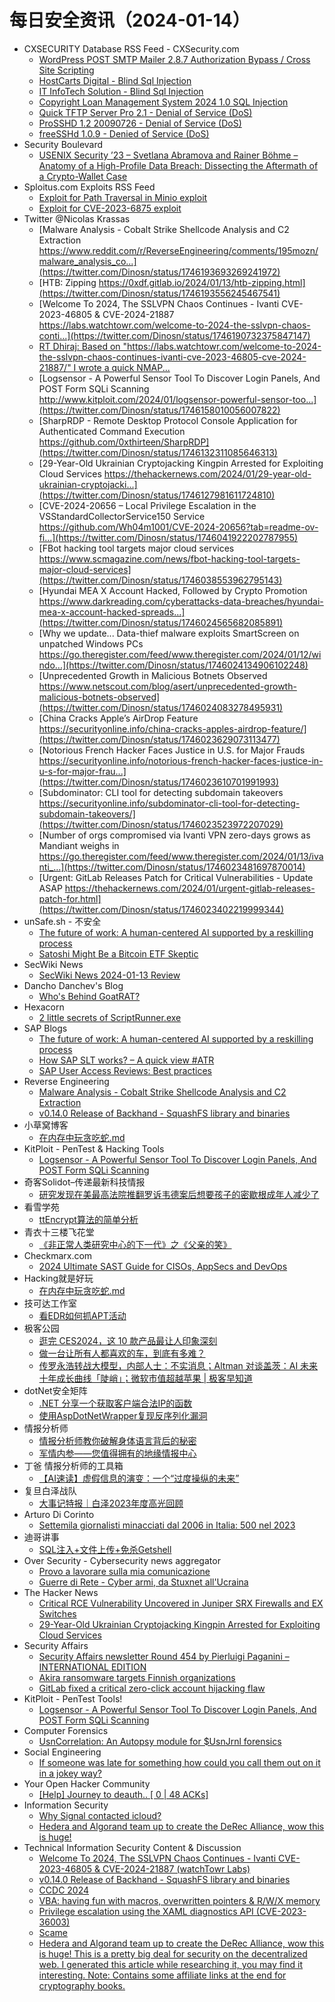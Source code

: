 # 每日安全资讯（2024-01-14）

- CXSECURITY Database RSS Feed - CXSecurity.com
  - [WordPress POST SMTP Mailer 2.8.7 Authorization Bypass / Cross Site Scripting](https://cxsecurity.com/issue/WLB-2024010049)
  - [HostCarts Digital - Blind Sql Injection](https://cxsecurity.com/issue/WLB-2024010048)
  - [IT InfoTech Solution - Blind Sql Injection](https://cxsecurity.com/issue/WLB-2024010047)
  - [Copyright Loan Management System 2024 1.0 SQL Injection](https://cxsecurity.com/issue/WLB-2024010046)
  - [Quick TFTP Server Pro 2.1 - Denial of Service (DoS)](https://cxsecurity.com/issue/WLB-2024010045)
  - [ProSSHD 1.2 20090726 - Denial of Service (DoS)](https://cxsecurity.com/issue/WLB-2024010044)
  - [freeSSHd 1.0.9 - Denied of Service (DoS)](https://cxsecurity.com/issue/WLB-2024010043)
- Security Boulevard
  - [USENIX Security ’23 – Svetlana Abramova and Rainer Böhme – Anatomy of a High-Profile Data Breach: Dissecting the Aftermath of a Crypto-Wallet Case](https://securityboulevard.com/2024/01/usenix-security-23-svetlana-abramova-and-rainer-bohme-anatomy-of-a-high-profile-data-breach-dissecting-the-aftermath-of-a-crypto-wallet-case/)
- Sploitus.com Exploits RSS Feed
  - [Exploit for Path Traversal in Minio exploit](https://sploitus.com/exploit?id=BAD4B8E7-CBF8-5771-9CE8-0EC84A25CE1A&utm_source=rss&utm_medium=rss)
  - [Exploit for CVE-2023-6875 exploit](https://sploitus.com/exploit?id=C891E0BA-D30F-5A19-975E-EBAF80C95841&utm_source=rss&utm_medium=rss)
- Twitter @Nicolas Krassas
  - [Malware Analysis - Cobalt Strike Shellcode Analysis and C2 Extraction https://www.reddit.com/r/ReverseEngineering/comments/195mozn/malware_analysis_co...](https://twitter.com/Dinosn/status/1746193693269241972)
  - [HTB: Zipping https://0xdf.gitlab.io/2024/01/13/htb-zipping.html](https://twitter.com/Dinosn/status/1746193556245467541)
  - [Welcome To 2024, The SSLVPN Chaos Continues - Ivanti CVE-2023-46805 & CVE-2024-21887 https://labs.watchtowr.com/welcome-to-2024-the-sslvpn-chaos-conti...](https://twitter.com/Dinosn/status/1746190732375847147)
  - [RT Dhiraj: Based on "https://labs.watchtowr.com/welcome-to-2024-the-sslvpn-chaos-continues-ivanti-cve-2023-46805-cve-2024-21887/" I wrote a quick NMAP...](https://twitter.com/RandomDhiraj/status/1746181229836161312)
  - [Logsensor - A Powerful Sensor Tool To Discover Login Panels, And POST Form SQLi Scanning http://www.kitploit.com/2024/01/logsensor-powerful-sensor-too...](https://twitter.com/Dinosn/status/1746158010056007822)
  - [SharpRDP - Remote Desktop Protocol Console Application for Authenticated Command Execution https://github.com/0xthirteen/SharpRDP](https://twitter.com/Dinosn/status/1746132311085646313)
  - [29-Year-Old Ukrainian Cryptojacking Kingpin Arrested for Exploiting Cloud Services https://thehackernews.com/2024/01/29-year-old-ukrainian-cryptojacki...](https://twitter.com/Dinosn/status/1746127981611724810)
  - [CVE-2024-20656 – Local Privilege Escalation in the VSStandardCollectorService150 Service https://github.com/Wh04m1001/CVE-2024-20656?tab=readme-ov-fi...](https://twitter.com/Dinosn/status/1746041922202787955)
  - [FBot hacking tool targets major cloud services https://www.scmagazine.com/news/fbot-hacking-tool-targets-major-cloud-services](https://twitter.com/Dinosn/status/1746038553962795143)
  - [Hyundai MEA X Account Hacked, Followed by Crypto Promotion https://www.darkreading.com/cyberattacks-data-breaches/hyundai-mea-x-account-hacked-spreads...](https://twitter.com/Dinosn/status/1746024565682085891)
  - [Why we update... Data-thief malware exploits SmartScreen on unpatched Windows PCs https://go.theregister.com/feed/www.theregister.com/2024/01/12/windo...](https://twitter.com/Dinosn/status/1746024134906102248)
  - [Unprecedented Growth in Malicious Botnets Observed https://www.netscout.com/blog/asert/unprecedented-growth-malicious-botnets-observed](https://twitter.com/Dinosn/status/1746024083278495931)
  - [China Cracks Apple’s AirDrop Feature https://securityonline.info/china-cracks-apples-airdrop-feature/](https://twitter.com/Dinosn/status/1746023629073113477)
  - [Notorious French Hacker Faces Justice in U.S. for Major Frauds https://securityonline.info/notorious-french-hacker-faces-justice-in-u-s-for-major-frau...](https://twitter.com/Dinosn/status/1746023610701991993)
  - [Subdominator: CLI tool for detecting subdomain takeovers https://securityonline.info/subdominator-cli-tool-for-detecting-subdomain-takeovers/](https://twitter.com/Dinosn/status/1746023523972207029)
  - [Number of orgs compromised via Ivanti VPN zero-days grows as Mandiant weighs in https://go.theregister.com/feed/www.theregister.com/2024/01/13/ivanti_...](https://twitter.com/Dinosn/status/1746023481697870014)
  - [Urgent: GitLab Releases Patch for Critical Vulnerabilities - Update ASAP https://thehackernews.com/2024/01/urgent-gitlab-releases-patch-for.html](https://twitter.com/Dinosn/status/1746023402219999344)
- unSafe.sh - 不安全
  - [The future of work: A human-centered AI supported by a reskilling process](https://buaq.net/go-215150.html)
  - [Satoshi Might Be a Bitcoin ETF Skeptic](https://buaq.net/go-215160.html)
- SecWiki News
  - [SecWiki News 2024-01-13 Review](http://www.sec-wiki.com/?2024-01-13)
- Dancho Danchev's Blog
  - [Who's Behind GoatRAT?](https://ddanchev.blogspot.com/2024/01/whos-behind-goatrat.html)
- Hexacorn
  - [2 little secrets of ScriptRunner.exe](https://www.hexacorn.com/blog/2024/01/13/2-little-secrets-of-scriptrunner-exe/)
- SAP Blogs
  - [The future of work: A human-centered AI supported by a reskilling process](https://blogs.sap.com/2024/01/13/the-future-of-work-a-human-centered-ai-supported-by-a-reskilling-process/)
  - [How SAP SLT works? – A quick view #ATR](https://blogs.sap.com/2024/01/13/how-slt-works-a-quick-view-atr/)
  - [SAP User Access Reviews: Best practices](https://blogs.sap.com/2024/01/13/sap-user-access-reviews-best-practices/)
- Reverse Engineering
  - [Malware Analysis - Cobalt Strike Shellcode Analysis and C2 Extraction](https://www.reddit.com/r/ReverseEngineering/comments/195mozn/malware_analysis_cobalt_strike_shellcode_analysis/)
  - [v0.14.0 Release of Backhand - SquashFS library and binaries](https://www.reddit.com/r/ReverseEngineering/comments/195xr2d/v0140_release_of_backhand_squashfs_library_and/)
- 小草窝博客
  - [在内存中玩贪吃蛇.md](https://x.hacking8.com/post-459.html)
- KitPloit - PenTest &amp; Hacking Tools
  - [Logsensor - A Powerful Sensor Tool To Discover Login Panels, And POST Form SQLi Scanning](http://www.kitploit.com/2024/01/logsensor-powerful-sensor-tool-to.html)
- 奇客Solidot–传递最新科技情报
  - [研究发现在美最高法院推翻罗诉韦德案后想要孩子的密歇根成年人减少了](https://www.solidot.org/story?sid=77125)
- 看雪学苑
  - [ttEncrypt算法的简单分析](https://mp.weixin.qq.com/s?__biz=MjM5NTc2MDYxMw==&mid=2458535405&idx=1&sn=293887a577873e2e0fcb26ddc8f68fc5&chksm=b18d756786fafc71a5f043d20b22bb8f1685ba2b5fb35c42a88d4e5232d402a4822545b9c2f4&scene=58&subscene=0#rd)
- 青衣十三楼飞花堂
  - [《非正常人类研究中心的下一代》之《父亲的笑》](https://mp.weixin.qq.com/s?__biz=MzUzMjQyMDE3Ng==&mid=2247487087&idx=1&sn=655f67278002bde846303efd21c03bea&chksm=fab2cd50cdc54446363ef8a5902110e0a975ed5c56e9f79e831413a2d7c3011f189c1622c86a&scene=58&subscene=0#rd)
- Checkmarx.com
  - [2024 Ultimate SAST Guide for CISOs, AppSecs and DevOps](https://checkmarx.com/appsec-knowledge-hub/sast/2024-ultimate-sast-guide-cisos-appsecs-devops/)
- Hacking就是好玩
  - [在内存中玩贪吃蛇.md](https://mp.weixin.qq.com/s?__biz=MzU2NzcwNTY3Mg==&mid=2247484897&idx=1&sn=4dc72b47670445a742becd87c8717087&chksm=fc986cc6cbefe5d069036a5a2c54ea7fd5bbd8502b3e50425bac24093160772380236d4c06f3&scene=58&subscene=0#rd)
- 技可达工作室
  - [看EDR如何抓APT活动](https://mp.weixin.qq.com/s?__biz=MzU3NDY1NTYyOQ==&mid=2247485853&idx=1&sn=77098b5c52d1fe19709e2ef9ad02e1e0&chksm=fd2e547fca59dd694b3d646276b297c6ddb28878a26dc24425d85bd07da9947ab02b64f7cd3d&scene=58&subscene=0#rd)
- 极客公园
  - [逛完 CES2024，这 10 款产品最让人印象深刻](https://mp.weixin.qq.com/s?__biz=MTMwNDMwODQ0MQ==&mid=2653031116&idx=1&sn=dd2bc6efa483503e605871feb82b6944&chksm=7e57777a4920fe6c8c707e68947f05913e456f35547f9b2524eb1759390765faaea1a8583fa8&scene=58&subscene=0#rd)
  - [做一台让所有人都喜欢的车，到底有多难？](https://mp.weixin.qq.com/s?__biz=MTMwNDMwODQ0MQ==&mid=2653031116&idx=2&sn=0958c4f4010440e6969f048b73305f67&chksm=7e57777a4920fe6cd313d2e58f3356467948d16ad8d838db22cacb10c0e71db4322c4c3bc637&scene=58&subscene=0#rd)
  - [传罗永浩转战大模型，内部人士：不实消息；Altman 对谈盖茨：AI 未来十年成长曲线「陡峭」；微软市值超越苹果 | 极客早知道](https://mp.weixin.qq.com/s?__biz=MTMwNDMwODQ0MQ==&mid=2653030755&idx=1&sn=0c39763fd4fce38137f49d565e31c96a&chksm=7e5774d54920fdc3fa3c4f7c6afa3afe33e61acde23c6430ec2a261797c3ca817389a0d6cb6f&scene=58&subscene=0#rd)
- dotNet安全矩阵
  - [.NET 分享一个获取客户端合法IP的函数](https://mp.weixin.qq.com/s?__biz=MzUyOTc3NTQ5MA==&mid=2247490283&idx=1&sn=503bc462ed03ef7eb6fb0930bf768d4a&chksm=fa5ab406cd2d3d100ccda19b705b6aaeee7b703a2617913976cf57d9dbd94bd9d6971d1b3e29&scene=58&subscene=0#rd)
  - [使用AspDotNetWrapper复现反序列化漏洞](https://mp.weixin.qq.com/s?__biz=MzUyOTc3NTQ5MA==&mid=2247490283&idx=2&sn=de0310b48443b46550819428098a1571&chksm=fa5ab406cd2d3d1007f52bc19ab9938921010b4a3861bb854cad79e00a088ad91506e5b6c01f&scene=58&subscene=0#rd)
- 情报分析师
  - [情报分析师教你破解身体语言背后的秘密](https://mp.weixin.qq.com/s?__biz=MzA3Mjc1MTkwOA==&mid=2650544063&idx=1&sn=81e66ccddf7e1e766ac2431f657a1664&chksm=871139f4b066b0e26a09150e67971fc4dd0b0aaddacf2d646b6a0fdd48e87359fcf8e84d5246&scene=58&subscene=0#rd)
  - [军情内参——您值得拥有的地缘情报中心](https://mp.weixin.qq.com/s?__biz=MzA3Mjc1MTkwOA==&mid=2650544063&idx=2&sn=41f1ed735d216bba2bf693ed2c7da51f&chksm=871139f4b066b0e220d1c55986cc254ab204ff2bb46939a63535cca0f5f2c21627d19c76d8d0&scene=58&subscene=0#rd)
- 丁爸 情报分析师的工具箱
  - [【AI速读】虚假信息的演变：一个“过度操纵的未来”](https://mp.weixin.qq.com/s?__biz=MzI2MTE0NTE3Mw==&mid=2651141660&idx=1&sn=389de0cbe9374e649603fd00dda8aeb2&chksm=f1af4126c6d8c8307c8c6d51a1731fb2ed4530db95fcf0ddb6a12155ede9f9849bbb164a6517&scene=58&subscene=0#rd)
- 复旦白泽战队
  - [大事记特报｜白泽2023年度高光回顾](https://mp.weixin.qq.com/s?__biz=MzU4NzUxOTI0OQ==&mid=2247488690&idx=1&sn=f0752c9ca26b71877b0b7133d0009e6e&chksm=fdeb90ccca9c19da74006e2285d2c53d9cae1cfe27a7d14396027e4340fe69be6dff72c34ab8&scene=58&subscene=0#rd)
- Arturo Di Corinto
  - [Settemila giornalisti minacciati dal 2006 in Italia: 500 nel 2023](https://dicorinto.it/associazionismo/settemila-giornalisti-minacciati-dal-2006-in-italia-500-nel-2023/)
- 迪哥讲事
  - [SQL注入+文件上传+免杀Getshell](https://mp.weixin.qq.com/s?__biz=MzIzMTIzNTM0MA==&mid=2247493313&idx=1&sn=6bd66f80e6dbde33adb8aa08c85ee02d&chksm=e8a5eca2dfd265b45cc9f64187cd8c1719629dbd5ba32abfdd14c84da0353d59391496cec0fd&scene=58&subscene=0#rd)
- Over Security - Cybersecurity news aggregator
  - [Provo a lavorare sulla mia comunicazione](https://roccosicilia.com/2024/01/13/provo-a-lavorare-sulla-mia-comunicazione/)
  - [Guerre di Rete - Cyber armi, da Stuxnet all'Ucraina](https://guerredirete.substack.com/p/guerre-di-rete-cyber-armi-da-stuxnet)
- The Hacker News
  - [Critical RCE Vulnerability Uncovered in Juniper SRX Firewalls and EX Switches](https://thehackernews.com/2024/01/critical-rce-vulnerability-uncovered-in.html)
  - [29-Year-Old Ukrainian Cryptojacking Kingpin Arrested for Exploiting Cloud Services](https://thehackernews.com/2024/01/29-year-old-ukrainian-cryptojacking.html)
- Security Affairs
  - [Security Affairs newsletter Round 454 by Pierluigi Paganini – INTERNATIONAL EDITION](https://securityaffairs.com/157411/breaking-news/security-affairs-newsletter-round-454-by-pierluigi-paganini-international-edition.html)
  - [Akira ransomware targets Finnish organizations](https://securityaffairs.com/157371/breaking-news/akira-ransomware-targets-finnish-organizations.html)
  - [GitLab fixed a critical zero-click account hijacking flaw](https://securityaffairs.com/157389/security/gitlab-zero-click-account-hijacking-flaw.html)
- KitPloit - PenTest Tools!
  - [Logsensor - A Powerful Sensor Tool To Discover Login Panels, And POST Form SQLi Scanning](http://www.kitploit.com/2024/01/logsensor-powerful-sensor-tool-to.html)
- Computer Forensics
  - [UsnCorrelation: An Autopsy module for $UsnJrnl forensics](https://www.reddit.com/r/computerforensics/comments/195n93l/usncorrelation_an_autopsy_module_for_usnjrnl/)
- Social Engineering
  - [If someone was late for something how could you call them out on it in a jokey way?](https://www.reddit.com/r/SocialEngineering/comments/195oj6g/if_someone_was_late_for_something_how_could_you/)
- Your Open Hacker Community
  - [[Help] Journey to deauth.. [ 0 | 48 ACKs]](https://www.reddit.com/r/HowToHack/comments/195anu0/help_journey_to_deauth_0_48_acks/)
- Information Security
  - [Why Signal contacted icloud?](https://www.reddit.com/r/Information_Security/comments/195ojdu/why_signal_contacted_icloud/)
  - [Hedera and Algorand team up to create the DeRec Alliance, wow this is huge!](https://www.reddit.com/r/Information_Security/comments/195vks1/hedera_and_algorand_team_up_to_create_the_derec/)
- Technical Information Security Content & Discussion
  - [Welcome To 2024, The SSLVPN Chaos Continues - Ivanti CVE-2023-46805 & CVE-2024-21887 (watchTowr Labs)](https://www.reddit.com/r/netsec/comments/195my0l/welcome_to_2024_the_sslvpn_chaos_continues_ivanti/)
  - [v0.14.0 Release of Backhand - SquashFS library and binaries](https://www.reddit.com/r/netsec/comments/195zhj0/v0140_release_of_backhand_squashfs_library_and/)
  - [CCDC 2024](https://www.reddit.com/r/netsec/comments/196023m/ccdc_2024/)
  - [VBA: having fun with macros, overwritten pointers & R/W/X memory](https://www.reddit.com/r/netsec/comments/195lgf1/vba_having_fun_with_macros_overwritten_pointers/)
  - [Privilege escalation using the XAML diagnostics API (CVE-2023-36003)](https://www.reddit.com/r/netsec/comments/195kvz0/privilege_escalation_using_the_xaml_diagnostics/)
  - [Scame](https://www.reddit.com/r/netsec/comments/195xnzc/scame/)
  - [Hedera and Algorand team up to create the DeRec Alliance, wow this is huge! This is a pretty big deal for security on the decentralized web. I generated this article while researching it, you may find it interesting. Note: Contains some affiliate links at the end for cryptography books.](https://www.reddit.com/r/netsec/comments/195vmmq/hedera_and_algorand_team_up_to_create_the_derec/)

